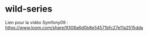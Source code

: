 # wild-series

Lien pour la vidéo Symfony09 : https://www.loom.com/share/9308a6d0b8e54571bfc27e11a2515dda
